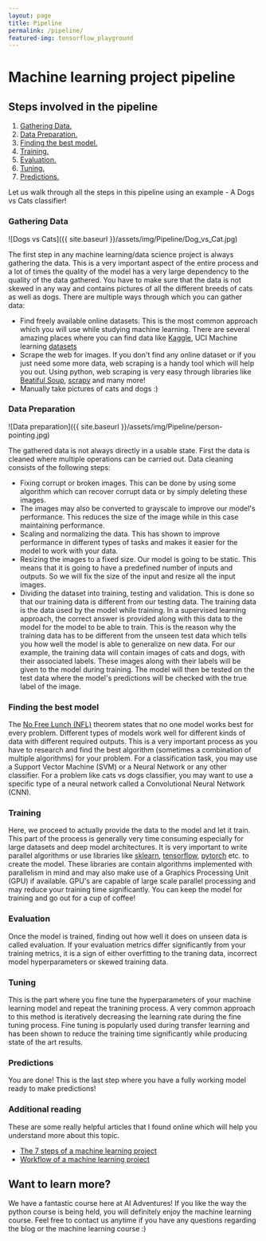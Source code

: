 ```yaml
---
layout: page
title: Pipeline
permalink: /pipeline/
featured-img: tensorflow_playground
---
```


# Machine learning project pipeline
## Steps involved in the pipeline
1. [Gathering Data.](#gathering-data)
2. [Data Preparation.](#data-preparation)
3. [Finding the best model.](#finding-the-best-model)
4. [Training.](#training)
5. [Evaluation.](#evaluation)
6. [Tuning.](#tuning)
7. [Predictions.](#predictions)

Let us walk through all the steps in this pipeline using an example - A Dogs vs Cats classifier!

### Gathering Data

![Dogs vs Cats]({{ site.baseurl }}/assets/img/Pipeline/Dog_vs_Cat.jpg)

The first step in any machine learning/data science project is always gathering the data. This is a very important aspect of the entire process and a lot of times the quality of the model has a very large dependency to the quality of the data gathered. You have to make sure that the data is not skewed in any way and contains pictures of all the different breeds of cats as well as dogs. There are multiple ways through which you can gather data:
- Find freely available online datasets. This is the most common approach which you will use while studying machine learning. There are several amazing places where you can find data like [Kaggle](https://www.kaggle.com/), UCI Machine learning [datasets](https://archive.ics.uci.edu/ml/datasets.php)
- Scrape the web for images. If you don't find any online dataset or if you just need some more data, web scraping is a handy tool which will help you out. Using python, web scraping is very easy through libraries like [Beatiful Soup](https://www.crummy.com/software/BeautifulSoup/), [scrapy](https://scrapy.org/) and many more!
- Manually take pictures of cats and dogs :)

### Data Preparation
![Data preparation]({{ site.baseurl }}/assets/img/Pipeline/person-pointing.jpg)

The gathered data is not always directly in a usable state. First the data is cleaned where multiple operations can be carried out. Data cleaning consists of the following steps:
- Fixing corrupt or broken images. This can be done by using some algorithm which can recover corrupt data or by simply deleting these images. 
- The images may also be converted to grayscale to improve our model's performance. This reduces the size of the image while in this case maintaining performance. 
- Scaling and normalizing the data. This has shown to improve performance in different types of tasks and makes it easier for the model to work with your data. 
- Resizing the images to a fixed size. Our model is going to be static. This means that it is going to have a predefined number of inputs and outputs. So we will fix the size of the input and resize all the input images. 
- Dividing the dataset into training, testing and validation. This is done so that our training data is different from our testing data. The training data is the data used by the model while training. In a supervised learning approach, the correct answer is provided along with this data to the model for the model to be able to train. This is the reason why the training data has to be different from the unseen test data which tells you how well the model is able to generalize on new data. For our example, the training data will contain images of cats and dogs, with their associated labels. These images along with their labels will be given to the model during training. The model will then be tested on the test data where the model's predictions will be checked with the true label of the image.

### Finding the best model

The [No Free Lunch (NFL)](https://en.wikipedia.org/wiki/No_free_lunch_in_search_and_optimization) theorem states that no one model works best for every problem. Different types of models work well for different kinds of data with different required outputs. This is a very important process as you have to research and find the best algorithm (sometimes a combination of multiple algorithms) for your problem. For a classification task, you may use a Support Vector Machine (SVM) or a Neural Network or any other classifier. For a problem like cats vs dogs classifier, you may want to use a specific type of a neural network called a Convolutional Neural Network (CNN).

### Training

Here, we proceed to actually provide the data to the model and let it train. This part of the process is generally very time consuming especially for large datasets and deep model architectures. It is very important to write parallel algorithms or use libraries like [sklearn](https://scikit-learn.org/stable/), [tensorflow](https://www.tensorflow.org/), [pytorch](https://pytorch.org/) etc. to create the model. These libraries are contain algorithms implemented with parallelism in mind and may also make use of a Graphics Processing Unit (GPU) if available. GPU's are capable of large scale parallel processing and may reduce your training time significantly. You can keep the model for training and go out for a cup of coffee!

### Evaluation

Once the model is trained, finding out how well it does on unseen data is called evaluation. If your evaluation metrics differ significantly from your training metrics, it is a sign of either overfitting to the traning data, incorrect model hyperparameters or skewed training data. 

### Tuning
This is the part where you fine tune the hyperparameters of your machine learning model and repeat the tranining process. A very common approach to this method is iteratively decreasing the learning rate during the fine tuning process. Fine tuning  is popularly used during transfer learning and has been shown to reduce the training time significantly while producing state of the art results.


### Predictions

You are done! This is the last step where you have a fully working model ready to make predictions!

### Additional reading

These are some really helpful articles that I found online which will help you understand more about this topic. 
- [The 7 steps of a machine learning project](https://towardsdatascience.com/the-7-steps-of-machine-learning-2877d7e5548e)
- [Workflow of a machine learning project](https://towardsdatascience.com/workflow-of-a-machine-learning-project-ec1dba419b94)

## Want to learn more?

We have a fantastic course here at AI Adventures! If you like the way the python course is being held, you will definitely enjoy the machine learning course. Feel free to contact us anytime if you have any questions regarding the blog or the machine learning course :)
